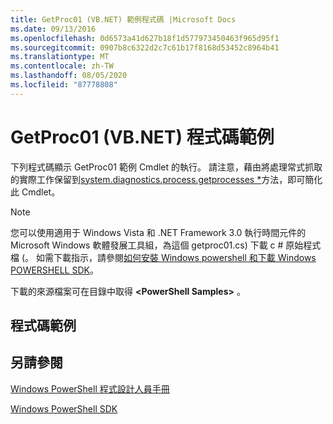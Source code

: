 ```yaml
---
title: GetProc01 (VB.NET) 範例程式碼 |Microsoft Docs
ms.date: 09/13/2016
ms.openlocfilehash: 0d6573a41d627b18f1d577973450463f965d95f1
ms.sourcegitcommit: 0907b8c6322d2c7c61b17f8168d53452c8964b41
ms.translationtype: MT
ms.contentlocale: zh-TW
ms.lasthandoff: 08/05/2020
ms.locfileid: "87778808"
---
```

# <a name="getproc01-vbnet-sample-code"></a>GetProc01 (VB.NET) 程式碼範例

下列程式碼顯示 GetProc01 範例 Cmdlet 的執行。 請注意，藉由將處理常式抓取的實際工作保留到[system.diagnostics.process.getprocesses *](/dotnet/api/System.Diagnostics.Process.GetProcesses)方法，即可簡化此 Cmdlet。

> [!NOTE]
> 您可以使用適用于 Windows Vista 和 .NET Framework 3.0 執行時間元件的 Microsoft Windows 軟體發展工具組，為這個 getproc01.cs) 下載 c # 原始程式檔 (。 如需下載指示，請參閱[如何安裝 Windows powershell 和下載 Windows POWERSHELL SDK](/powershell/scripting/developer/installing-the-windows-powershell-sdk)。
>
> 下載的來源檔案可在目錄中取得 **\<PowerShell Samples>** 。

## <a name="code-sample"></a>程式碼範例

<!-- TODO!!!: review snippet reference  [!CODE [msh_samplesgetproc01#getproc01vball](msh_samplesgetproc01#getproc01vball)]  -->

## <a name="see-also"></a>另請參閱

[Windows PowerShell 程式設計人員手冊](./windows-powershell-programmer-s-guide.md)

[Windows PowerShell SDK](../windows-powershell-reference.md)
